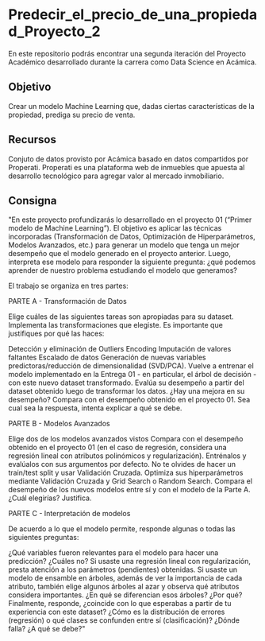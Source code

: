 # Predecir_el_precio_de_una_propiedad_Proyecto_2
En este repositorio podrás encontrar una segunda iteración del Proyecto Académico desarrollado durante la carrera como Data Science en Acámica.

## Objetivo
Crear un modelo Machine Learning que, dadas ciertas características de la propiedad, prediga su precio de venta.

## Recursos
Conjuto de datos provisto por Acámica basado en datos compartidos por Properati.
Properati es una plataforma web de inmuebles que apuesta al desarrollo tecnológico para agregar valor al mercado inmobiliario.

## Consigna

"En este proyecto profundizarás lo desarrollado en el proyecto 01 (“Primer modelo de Machine Learning”). El objetivo es aplicar las técnicas incorporadas (Transformación de Datos, Optimización de Hiperparámetros, Modelos Avanzados, etc.) para generar un modelo que tenga un mejor desempeño que el modelo generado en el proyecto anterior. Luego, interpreta ese modelo para responder la siguiente pregunta: ¿qué podemos aprender de nuestro problema estudiando el modelo que generamos?

El trabajo se organiza en tres partes:

PARTE A - Transformación de Datos

Elige cuáles de las siguientes tareas son apropiadas para su dataset. Implementa las transformaciones que elegiste. Es importante que justifiques por qué las haces:

Detección y eliminación de Outliers
Encoding
Imputación de valores faltantes
Escalado de datos
Generación de nuevas variables predictoras/reducción de dimensionalidad (SVD/PCA).
Vuelve a entrenar el modelo implementado en la Entrega 01 - en particular, el árbol de decisión - con este nuevo dataset transformado. Evalúa su desempeño a partir del dataset obtenido luego de transformar los datos. ¿Hay una mejora en su desempeño? Compara con el desempeño obtenido en el proyecto 01. Sea cual sea la respuesta, intenta explicar a qué se debe.

PARTE B - Modelos Avanzados

Elige dos de los modelos avanzados vistos Compara con el desempeño obtenido en el proyecto 01 (en el caso de regresión, considera una regresión lineal con atributos polinómicos y regularización). Entrénalos y evalúalos con sus argumentos por defecto. No te olvides de hacer un train/test split y usar Validación Cruzada.
Optimiza sus hiperparámetros mediante Validación Cruzada y Grid Search o Random Search.
Compara el desempeño de los nuevos modelos entre sí y con el modelo de la Parte A. ¿Cuál elegirías? Justifica.

PARTE C - Interpretación de modelos

De acuerdo a lo que el modelo permite, responde algunas o todas las siguientes preguntas:

¿Qué variables fueron relevantes para el modelo para hacer una predicción? ¿Cuáles no? Si usaste una regresión lineal con regularización, presta atención a los parámetros (pendientes) obtenidas. Si usaste un modelo de ensamble en árboles, además de ver la importancia de cada atributo, también elige algunos árboles al azar y observa qué atributos considera importantes. ¿En qué se diferencian esos árboles? ¿Por qué? Finalmente, responde, ¿coincide con lo que esperabas a partir de tu experiencia con este dataset?
¿Cómo es la distribución de errores (regresión) o qué clases se confunden entre sí (clasificación)? ¿Dónde falla? ¿A qué se debe?"
